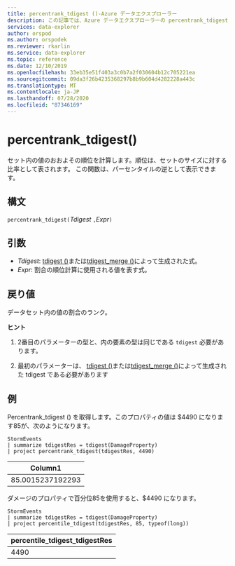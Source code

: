 ```yaml
---
title: percentrank_tdigest ()-Azure データエクスプローラー
description: この記事では、Azure データエクスプローラーの percentrank_tdigest () について説明します。
services: data-explorer
author: orspod
ms.author: orspodek
ms.reviewer: rkarlin
ms.service: data-explorer
ms.topic: reference
ms.date: 12/10/2019
ms.openlocfilehash: 33eb35e51f403a3c0b7a2f030604b12c705221ea
ms.sourcegitcommit: 09da3f26b4235368297b8b9b604d4282228a443c
ms.translationtype: MT
ms.contentlocale: ja-JP
ms.lasthandoff: 07/28/2020
ms.locfileid: "87346169"
---
```

# <a name="percentrank_tdigest"></a>percentrank_tdigest()

セット内の値のおおよその順位を計算します。順位は、セットのサイズに対する比率として表されます。
この関数は、パーセンタイルの逆として表示できます。

## <a name="syntax"></a>構文

`percentrank_tdigest(`*Tdigest* `,`*Expr*`)`

## <a name="arguments"></a>引数

* *Tdigest*: [tdigest ()](tdigest-aggfunction.md)または[tdigest_merge ()](tdigest-merge-aggfunction.md)によって生成された式。
* *Expr*: 割合の順位計算に使用される値を表す式。

## <a name="returns"></a>戻り値

データセット内の値の割合のランク。

**ヒント**

1) 2番目のパラメーターの型と、内の要素の型は同じである `tdigest` 必要があります。

2) 最初のパラメーターは、 [tdigest ()](tdigest-aggfunction.md)または[tdigest_merge ()](tdigest-merge-aggfunction.md)によって生成された tdigest である必要があります

## <a name="examples"></a>例

Percentrank_tdigest () を取得します。このプロパティの値は $4490 になります85が、次のようになります。

<!-- csl: https://help.kusto.windows.net:443/Samples -->
```kusto
StormEvents
| summarize tdigestRes = tdigest(DamageProperty)
| project percentrank_tdigest(tdigestRes, 4490)

```

|Column1|
|---|
|85.0015237192293|


ダメージのプロパティで百分位85を使用すると、$4490 になります。

<!-- csl: https://help.kusto.windows.net:443/Samples -->
```kusto
StormEvents
| summarize tdigestRes = tdigest(DamageProperty)
| project percentile_tdigest(tdigestRes, 85, typeof(long))

```

|percentile_tdigest_tdigestRes|
|---|
|4490|
